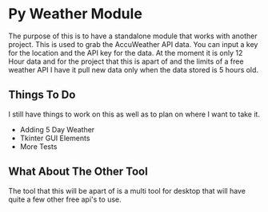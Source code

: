 # Py Weather Module
The purpose of this is to have a standalone module that works with another project. This is used to grab the AccuWeather API data. You can input a key for the location and the API key for the data.
At the moment it is only 12 Hour data and for the project that this is apart of and the limits of a free weather API I have it pull new data only when the data stored is 5 hours old.


## Things To Do
I still have things to work on this as well as to plan on where I want to take it.

- Adding 5 Day Weather
- Tkinter GUI Elements
- More Tests


## What About The Other Tool
The tool that this will be apart of is a multi tool for desktop that will have quite a few other free api's to use.
